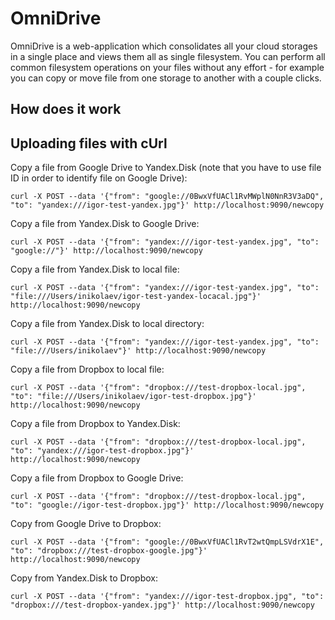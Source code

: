 # OmniDrive

OmniDrive is a web-application which consolidates all your cloud storages in a single place and views them all as single
filesystem. You can perform all common filesystem operations on your files without any effort - for example you can copy or move file from one storage to another with a couple clicks.

## How does it work

## Uploading files with cUrl

Copy a file from Google Drive to Yandex.Disk (note that you have to use file ID in order to identify file on Google Drive):
```
curl -X POST --data '{"from": "google://0BwxVfUACl1RvMWplN0NnR3V3aDQ", "to": "yandex:///igor-test-yandex.jpg"}' http://localhost:9090/newcopy
```

Copy a file from Yandex.Disk to Google Drive:
```
curl -X POST --data '{"from": "yandex:///igor-test-yandex.jpg", "to": "google://"}' http://localhost:9090/newcopy
```

Copy a file from Yandex.Disk to local file:
```
curl -X POST --data '{"from": "yandex:///igor-test-yandex.jpg", "to": "file:///Users/inikolaev/igor-test-yandex-locacal.jpg"}' http://localhost:9090/newcopy
```

Copy a file from Yandex.Disk to local directory:
```
curl -X POST --data '{"from": "yandex:///igor-test-yandex.jpg", "to": "file:///Users/inikolaev"}' http://localhost:9090/newcopy
```

Copy a file from Dropbox to local file:
```
curl -X POST --data '{"from": "dropbox:///test-dropbox-local.jpg", "to": "file:///Users/inikolaev/igor-test-dropbox.jpg"}' http://localhost:9090/newcopy
```

Copy a file from Dropbox to Yandex.Disk:
```
curl -X POST --data '{"from": "dropbox:///test-dropbox-local.jpg", "to": "yandex:///igor-test-dropbox.jpg"}' http://localhost:9090/newcopy
```

Copy a file from Dropbox to Google Drive:
```
curl -X POST --data '{"from": "dropbox:///test-dropbox-local.jpg", "to": "google://igor-test-dropbox.jpg"}' http://localhost:9090/newcopy
```

Copy from Google Drive to Dropbox:
```
curl -X POST --data '{"from": "google://0BwxVfUACl1RvT2wtQmpLSVdrX1E", "to": "dropbox:///test-dropbox-google.jpg"}' http://localhost:9090/newcopy
```
Copy from Yandex.Disk to Dropbox:
```
curl -X POST --data '{"from": "yandex:///igor-test-dropbox.jpg", "to": "dropbox:///test-dropbox-yandex.jpg"}' http://localhost:9090/newcopy
```
